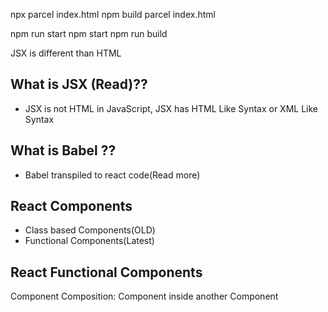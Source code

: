 npx parcel index.html
npm build parcel index.html

npm run start
npm start
npm run build

JSX is different than HTML

## What is JSX (Read)??

- JSX is not HTML in JavaScript, JSX has HTML Like Syntax or XML Like Syntax

## What is Babel ??

- Babel transpiled to react code(Read more)

## React Components

- Class based Components(OLD)
- Functional Components(Latest)

## React Functional Components

Component Composition: Component inside another Component
